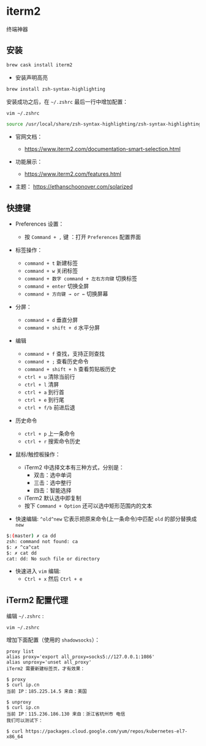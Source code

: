 # iterm2

终端神器

## 安装

```bash
brew cask install iterm2
```

- 安装声明高亮

```bash
brew install zsh-syntax-highlighting
```

安装成功之后，在 `~/.zshrc` 最后一行中增加配置：

```bash
vim ~/.zshrc
```

```bash
source /usr/local/share/zsh-syntax-highlighting/zsh-syntax-highlighting.zsh
```

- 官网文档：
    - https://www.iterm2.com/documentation-smart-selection.html
- 功能展示：
    - https://www.iterm2.com/features.html

- 主题：
    https://ethanschoonover.com/solarized


## 快捷键

-  Preferences 设置：
    - 按 `Command + ,` 键  ：打开 `Preferences` 配置界面

- 标签操作：
    - `command + t`  新建标签
    - `command + w`   关闭标签
    - `command + 数字 command + 左右方向键`  切换标签
    - `command + enter`	 切换全屏
    - `command + 方向键 → or ←`  切换屏幕

- 分屏：
    - `command + d` 	垂直分屏
    - `command + shift + d`	  水平分屏

- 编辑
    - `command + f` 	查找，支持正则查找
    - `command + ;` 	查看历史命令
    - `command + shift + h` 	查看剪贴板历史
    - `ctrl + u`  清除当前行
    - `ctrl + l`  清屏
    - `ctrl + a`  到行首
    - `ctrl + e`  到行尾
    - `ctrl + f/b`	前进后退

- 历史命令
    - `ctrl + p`	上一条命令
    - `ctrl + r`	搜索命令历史

- 鼠标/触控板操作：
    - iTerm2 中选择文本有三种方式，分别是：
        - 双击：选中单词
        - 三击：选中整行
        - 四击：智能选择
    - iTerm2 默认选中即复制
    - 按下 `Command + Option` 还可以选中矩形范围内的文本

- 快速编辑: `^old^new` 它表示把原来命令(上一条命令)中匹配 `old` 的部分替换成 `new`

```bash
$:(master) ✗ ca dd
zsh: command not found: ca
$: ✗ ^ca^cat
$: ✗ cat dd
cat: dd: No such file or directory
```

- 快速进入 `vim` 编辑:  
    - `Ctrl + x` 然后 `Ctrl + e` 


## iTerm2 配置代理

编辑 `~/.zshrc` : 
```
vim ~/.zshrc
```

增加下面配置（使用的 `shadowsocks`）：

```
proxy list
alias proxy='export all_proxy=socks5://127.0.0.1:1086'
alias unproxy='unset all_proxy'
iTerm2 需要新建标签页，才有效果：

$ proxy
$ curl ip.cn
当前 IP：185.225.14.5 来自：美国

$ unproxy
$ curl ip.cn
当前 IP：115.236.186.130 来自：浙江省杭州市 电信
我们可以测试下：

$ curl https://packages.cloud.google.com/yum/repos/kubernetes-el7-x86_64
```

